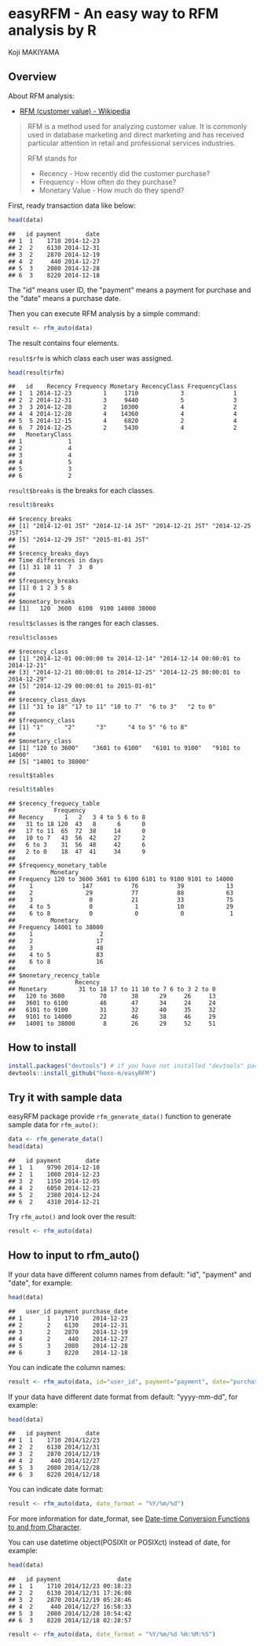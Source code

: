 # easyRFM - An easy way to RFM analysis by R
Koji MAKIYAMA  



## Overview

About RFM analysis:

- [RFM (customer value) - Wikipedia](http://en.wikipedia.org/wiki/RFM_%28customer_value%29)

> RFM is a method used for analyzing customer value. It is commonly used in database marketing and direct marketing and has received particular attention in retail and professional services industries.
> 
> RFM stands for
>
> - Recency - How recently did the customer purchase?
> - Frequency - How often do they purchase?
> - Monetary Value - How much do they spend?

First, ready transaction data like below:




```r
head(data)
```

```
##   id payment       date
## 1  1    1710 2014-12-23
## 2  2    6130 2014-12-31
## 3  2    2870 2014-12-19
## 4  2     440 2014-12-27
## 5  3    2080 2014-12-28
## 6  3    8220 2014-12-18
```

The "id" means user ID, the "payment" means a payment for purchase and the "date" means a purchase date.

Then you can execute RFM analysis by a simple command:


```r
result <- rfm_auto(data)
```

The result contains four elements.

`result$rfm` is which class each user was assigned.


```r
head(result$rfm)
```

```
##   id    Recency Frequency Monetary RecencyClass FrequencyClass
## 1  1 2014-12-23         1     1710            3              1
## 2  2 2014-12-31         3     9440            5              3
## 3  3 2014-12-28         2    10300            4              2
## 4  4 2014-12-28         4    14360            4              4
## 5  5 2014-12-15         4     6820            2              4
## 6  7 2014-12-25         2     5430            4              2
##   MonetaryClass
## 1             1
## 2             4
## 3             4
## 4             5
## 5             3
## 6             2
```

`result$breaks` is the breaks for each classes.


```r
result$breaks
```

```
## $recency_breaks
## [1] "2014-12-01 JST" "2014-12-14 JST" "2014-12-21 JST" "2014-12-25 JST"
## [5] "2014-12-29 JST" "2015-01-01 JST"
## 
## $recency_breaks_days
## Time differences in days
## [1] 31 18 11  7  3  0
## 
## $frequency_breaks
## [1] 0 1 2 3 5 8
## 
## $monetary_breaks
## [1]   120  3600  6100  9100 14000 38000
```

`result$classes` is the ranges for each classes.


```r
result$classes
```

```
## $recency_class
## [1] "2014-12-01 00:00:00 to 2014-12-14" "2014-12-14 00:00:01 to 2014-12-21"
## [3] "2014-12-21 00:00:01 to 2014-12-25" "2014-12-25 00:00:01 to 2014-12-29"
## [5] "2014-12-29 00:00:01 to 2015-01-01"
## 
## $recency_class_days
## [1] "31 to 18" "17 to 11" "10 to 7"  "6 to 3"   "2 to 0"  
## 
## $frequency_class
## [1] "1"      "2"      "3"      "4 to 5" "6 to 8"
## 
## $monetary_class
## [1] "120 to 3600"    "3601 to 6100"   "6101 to 9100"   "9101 to 14000" 
## [5] "14001 to 38000"
```

`result$tables`


```r
result$tables
```

```
## $recency_frequecy_table
##           Frequency
## Recency      1   2   3 4 to 5 6 to 8
##   31 to 18 120  43   8      6      0
##   17 to 11  65  72  38     14      0
##   10 to 7   43  56  42     27      2
##   6 to 3    31  56  48     42      6
##   2 to 0    18  47  41     34      9
## 
## $frequency_monetary_table
##          Monetary
## Frequency 120 to 3600 3601 to 6100 6101 to 9100 9101 to 14000
##    1              147           76           39            13
##    2               29           77           88            63
##    3                0           21           33            75
##    4 to 5           0            1           10            29
##    6 to 8           0            0            0             1
##          Monetary
## Frequency 14001 to 38000
##    1                   2
##    2                  17
##    3                  48
##    4 to 5             83
##    6 to 8             16
## 
## $monetary_recency_table
##                 Recency
## Monetary         31 to 18 17 to 11 10 to 7 6 to 3 2 to 0
##   120 to 3600          70       38      29     26     13
##   3601 to 6100         46       47      34     24     24
##   6101 to 9100         31       32      40     35     32
##   9101 to 14000        22       46      38     46     29
##   14001 to 38000        8       26      29     52     51
```

## How to install


```r
install.packages("devtools") # if you have not installed "devtools" package
devtools::install_github("hoxo-m/easyRFM")
```

## Try it with sample data

easyRFM package provide `rfm_generate_data()` function to generate sample data for `rfm_auto()`:


```r
data <- rfm_generate_data()
head(data)
```

```
##   id payment       date
## 1  1    9790 2014-12-10
## 2  1    1080 2014-12-23
## 3  2    1150 2014-12-05
## 4  2    6050 2014-12-23
## 5  2    2380 2014-12-24
## 6  2    4310 2014-12-21
```

Try `rfm_auto()` and look over the result:


```r
result <- rfm_auto(data)
```

## How to input to rfm_auto()

If your data have different column names from default: "id", "payment" and "date", for example:




```r
head(data)
```

```
##   user_id payment purchase_date
## 1       1    1710    2014-12-23
## 2       2    6130    2014-12-31
## 3       2    2870    2014-12-19
## 4       2     440    2014-12-27
## 5       3    2080    2014-12-28
## 6       3    8220    2014-12-18
```

You can indicate the column names:


```r
result <- rfm_auto(data, id="user_id", payment="payment", date="purchase_date")
```

If your data have different date format from default: "yyyy-mm-dd", for example:




```r
head(data)
```

```
##   id payment       date
## 1  1    1710 2014/12/23
## 2  2    6130 2014/12/31
## 3  2    2870 2014/12/19
## 4  2     440 2014/12/27
## 5  3    2080 2014/12/28
## 6  3    8220 2014/12/18
```

You can indicate date format:


```r
result <- rfm_auto(data, date_format = "%Y/%m/%d")
```

For more information for date_format, see [Date-time Conversion Functions to and from Character](http://stat.ethz.ch/R-manual/R-patched/library/base/html/strptime.html).

You can use datetime object(POSIXlt or POSIXct) instead of date, for example:




```r
head(data)
```

```
##   id payment                date
## 1  1    1710 2014/12/23 00:18:23
## 2  2    6130 2014/12/31 17:26:00
## 3  2    2870 2014/12/19 05:28:46
## 4  2     440 2014/12/27 16:58:33
## 5  3    2080 2014/12/28 10:54:42
## 6  3    8220 2014/12/18 02:28:57
```


```r
result <- rfm_auto(data, date_format = "%Y/%m/%d %H:%M:%S")
```
